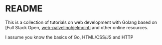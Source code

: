 # README

This is a collection of tutorials on web development with Golang based on [Full Stack Open, [web-palvelinohjelmointi](https://web-palvelinohjelmointi-21.mooc.fi/https:/) and other online resources.

I assume you know the basics of Go, HTML/CSS/JS and HTTP
